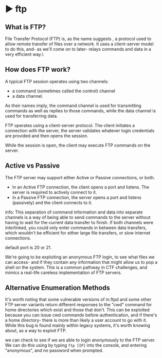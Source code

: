 # ▶️ ftp

## What is FTP?

File Transfer Protocol (FTP) is, as the name suggests , a protocol used to allow remote transfer of files over a network. It uses a client-server model to do this, and- as we'll come on to later- relays commands and data in a very efficient way.\


## How does FTP work?

A typical FTP session operates using two channels:

* a command (sometimes called the control) channel
* a data channel.

As their names imply, the command channel is used for transmitting commands as well as replies to those commands, while the data channel is used for transferring data.

FTP operates using a client-server protocol. The client initiates a connection with the server, the server validates whatever login credentials are provided and then opens the session.

While the session is open, the client may execute FTP commands on the server.

## Active vs Passive

The FTP server may support either Active or Passive connections, or both.&#x20;

* In an Active FTP connection, the client opens a port and listens. The server is required to actively connect to it.&#x20;
* In a Passive FTP connection, the server opens a port and listens (passively) and the client connects to it.&#x20;

info: This separation of command information and data into separate channels is a way of being able to send commands to the server without having to wait for the current data transfer to finish. If both channels were interlinked, you could only enter commands in between data transfers, which wouldn't be efficient for either large file transfers, or slow internet connections.

default port is 20 or 21.

We're going to be exploiting an anonymous FTP login, to see what files we can access- and if they contain any information that might allow us to pop a shell on the system. This is a common pathway in CTF challenges, and mimics a real-life careless implementation of FTP servers.

## Alternative Enumeration Methods

It's worth noting  that some vulnerable versions of in.ftpd and some other FTP server variants return different responses to the "cwd" command for home directories which exist and those that don’t. This can be exploited because you can issue cwd commands before authentication, and if there's a home directory- there is more than likely a user account to go with it. While this bug is found mainly within legacy systems, it's worth knowing about, as a way to exploit FTP.

we can check to see if we are able to login anonymously to the FTP server. We can do this using by typing `ftp [IP]` into the console, and entering "anonymous", and no password when prompted.
